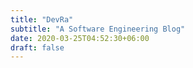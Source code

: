 ```yaml
---
title: "DevRa"
subtitle: "A Software Engineering Blog"
date: 2020-03-25T04:52:30+06:00
draft: false
---
```


<!-- You can add a short description if you want -->